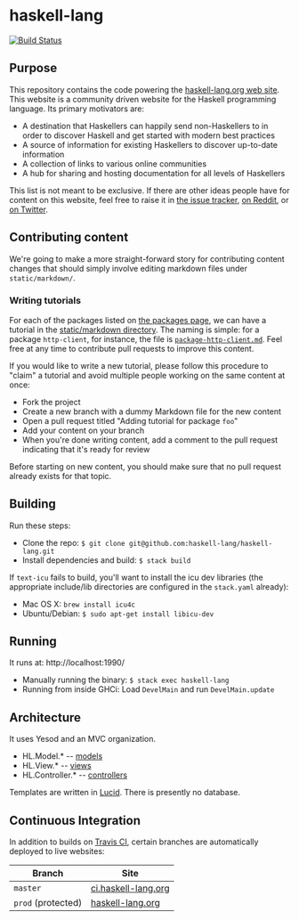haskell-lang
============

[![Build Status](https://travis-ci.org/haskell-lang/haskell-lang.svg?branch=master)](https://travis-ci.org/haskell-lang/haskell-lang)

## Purpose

This repository contains the code powering the [haskell-lang.org web
site](http://haskell-lang.org/). This website is a community driven website for
the Haskell programming language. Its primary motivators are:

* A destination that Haskellers can happily send non-Haskellers to in order to
  discover Haskell and get started with modern best practices
* A source of information for existing Haskellers to discover up-to-date
  information
* A collection of links to various online communities
* A hub for sharing and hosting documentation for all levels of Haskellers

This list is not meant to be exclusive. If there are other ideas people have
for content on this website, feel free to raise it in [the issue
tracker](https://github.com/haskell-lang/haskell-lang/issues/new), [on
Reddit](https://www.reddit.com/r/haskell_lang), or [on
Twitter](https://twitter.com/haskell_lang).

## Contributing content

We're going to make a more straight-forward story for contributing
content changes that should simply involve editing markdown files
under `static/markdown/`.

### Writing tutorials

For each of the packages listed on
[the packages page](https://haskell-lang.org/packages), we can have a
tutorial in the
[static/markdown directory](https://github.com/haskell-lang/haskell-lang/tree/master/static/markdown). The
naming is simple: for a package `http-client`, for instance, the file
is
[`package-http-client.md`](https://github.com/haskell-lang/haskell-lang/blob/master/static/markdown/package-http-client.md). Feel
free at any time to contribute pull requests to improve this content.

If you would like to write a new tutorial, please follow this
procedure to "claim" a tutorial and avoid multiple people working on
the same content at once:

* Fork the project
* Create a new branch with a dummy Markdown file for the new content
* Open a pull request titled "Adding tutorial for package `foo`"
* Add your content on your branch
* When you're done writing content, add a comment to the pull request
  indicating that it's ready for review

Before starting on new content, you should make sure that no pull
request already exists for that topic.

## Building

Run these steps:

* Clone the repo: `$ git clone git@github.com:haskell-lang/haskell-lang.git`
* Install dependencies and build: `$ stack build`

If `text-icu` fails to build, you'll want to install the icu dev
libraries (the appropriate include/lib directories are configured in
the `stack.yaml` already):

* Mac OS X: `brew install icu4c`
* Ubuntu/Debian: `$ sudo apt-get install libicu-dev`

## Running

It runs at: http://localhost:1990/

* Manually running the binary: `$ stack exec haskell-lang`
* Running from inside GHCi: Load `DevelMain` and run
  `DevelMain.update`

## Architecture

It uses Yesod and an MVC organization.

* HL.Model.* -- [models](https://github.com/haskell-lang/haskell-lang/tree/master/src/HL/Model)
* HL.View.* -- [views](https://github.com/haskell-lang/haskell-lang/tree/master/src/HL/View)
* HL.Controller.* -- [controllers](https://github.com/haskell-lang/haskell-lang/tree/master/src/HL/Controller)

Templates are written in
[Lucid](https://github.com/chrisdone/lucid). There is presently no
database.

## Continuous Integration

In addition to builds on
[Travis CI](https://travis-ci.org/haskell-lang/haskell-lang), certain branches
are automatically deployed to live websites:

| Branch             | Site                                               |
|--------------------|----------------------------------------------------|
| `master`           | [ci.haskell-lang.org](https://ci.haskell-lang.org) |
| `prod` (protected) | [haskell-lang.org](https://haskell-lang.org)       |
